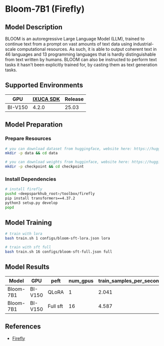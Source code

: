 # Bloom-7B1 (Firefly)

## Model Description

BLOOM is an autoregressive Large Language Model (LLM), trained to continue text from a prompt on vast amounts of text
data using industrial-scale computational resources. As such, it is able to output coherent text in 46 languages and 13
programming languages that is hardly distinguishable from text written by humans. BLOOM can also be instructed to
perform text tasks it hasn't been explicitly trained for, by casting them as text generation tasks.

## Supported Environments

| GPU    | [IXUCA SDK](https://gitee.com/deep-spark/deepspark#%E5%A4%A9%E6%95%B0%E6%99%BA%E7%AE%97%E8%BD%AF%E4%BB%B6%E6%A0%88-ixuca) | Release |
|--------|-----------|---------|
| BI-V150 | 4.2.0     |  25.03  |

## Model Preparation

### Prepare Resources

```sh
# you can download dataset from huggingface, website here: https://huggingface.co/datasets/BelleGroup/school_math_0.25M
mkdir -p data && cd data

# you can download weights from hugginface, website here: https://huggingface.co/bigscience/bloom-7b1
mkdir -p checkpoint && cd checkpoint
```

### Install Dependencies

```sh
# install firefly
pushd <deepsparkhub_root>/toolbox/firefly
pip install transformers==4.37.2
python3 setup.py develop
popd
```

## Model Training

```sh
# train with lora
bash train.sh 1 configs/bloom-sft-lora.json lora

# train with sft full 
bash train.sh 16 configs/bloom-sft-full.json full
```

## Model Results

| Model     | GPU     | peft     | num_gpus | train_samples_per_second | train_steps_per_second |
|-----------|---------|----------|----------|--------------------------|------------------------|
| Bloom-7B1 | BI-V150 | QLoRA    | 1        | 2.041                    | 0.128                  |
| Bloom-7B1 | BI-V150 | Full sft | 16       | 4.587                    | 0.072                  |

## References

- [Firefly](https://github.com/yangjianxin1/Firefly)
